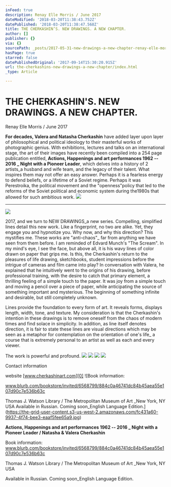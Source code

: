 ```yaml
---
inFeed: true
description: Renay Elle Morris / June 2017
dateModified: '2018-03-20T11:38:43.752Z'
datePublished: '2018-03-20T11:38:47.568Z'
title: THE CHERKASHIN’S. NEW DRAWINGS. A NEW CHAPTER.
author: []
publisher: {}
via: {}
sourcePath: _posts/2017-05-31-new-drawings-a-new-chapter-renay-elle-morris-may-2017.md
hasPage: true
starred: false
datePublishedOriginal: '2017-09-14T15:30:20.915Z'
url: the-cherkashins-new-drawings-a-new-chapter/index.html
_type: Article

---
```

# THE CHERKASHIN'S. NEW DRAWINGS. A NEW CHAPTER.

Renay Elle Morris / June 2017

**For decades, Valera and Natasha Cherkashin** have added layer upon layer of philosophical and political ideology to their masterful works of photographic genius. With exhibitions, lectures and talks on an international stage, the art of their images have recently been compiled into a 254 page publication entitled, **Actions, Happenings and art performances 1962 -- 2016 \_ Night with a Pioneer Leader**, which delves into a history of 2 artists\_a husband and wife team, and the legacy of their talent. What inspires them may not offer an easy answer. Perhaps it is a fearless energy to defend beliefs, or a lifetime of a Soviet regime. Perhaps it was Perestroika, the political movement and the "openness"policy that led to the reforms of the Soviet political and economic system during the1980s that allowed for such ambitious work.
![](https://the-grid-user-content.s3-us-west-2.amazonaws.com/3df39e8c-e4a5-44a7-bc81-6191dc9c8271.jpg)

---

![](https://the-grid-user-content.s3-us-west-2.amazonaws.com/f2c84260-fe17-4cf3-b592-f03905c6eff8.jpg)

2017, and we turn to NEW DRAWINGS\_a new series. Compelling, simplified lines detail this new work. Like a fingerprint, no two are alike. Yet, they engage you and hypnotize you. Why now, and why this direction? This mystifies me. These works are "anti-chaos"\_ far from anything we have seen from them before. I am reminded of Edvard Munch's "The Scream". In my mind's eye, I see the face, but above all, it is his wavy lines of color drawn on paper that grips me. Is this, the Cherkashin's return to the pleasures of life drawing, sketchbooks, student impressions before the intrigue of cameras and film came into play? In conversation with Valera, he explained that he intuitively went to the origins of his drawing, before professional training, with the desire to catch that primary element, a thrilling feeling of a simple touch to the paper. It was joy from a simple touch and moving a pencil over a piece of paper, while anticipating the source of something important and mysterious. The beginning of something infinite and desirable, but still completely unknown.

Lines provide the foundation to every form of art. It reveals forms, displays length, width, tone, and texture. My consideration is that the Cherkashin's intention in these drawings is to remove oneself from the chaos of modern times and find solace in simplicity. In addition, as line itself denotes direction, it is fair to state these lines are visual directions which may be seen as a metaphor for contemplation on the orientation of one's life\_ a course that is extremely personal to an artist as well as each and every viewer.

The work is powerful and profound.
![](https://the-grid-user-content.s3-us-west-2.amazonaws.com/3bf85e0e-0c20-4fa1-8a0b-83d54ca5c8d8.jpg)
![](https://the-grid-user-content.s3-us-west-2.amazonaws.com/a428eb89-5f53-4c47-ba94-4154edba2589.jpg)
![](https://the-grid-user-content.s3-us-west-2.amazonaws.com/ebe482f1-6aa0-4044-b0aa-550075d8c014.jpg)
![](https://the-grid-user-content.s3-us-west-2.amazonaws.com/12df096f-62bb-4660-8d91-852d67f1ab20.jpg)

Contact information

website [www.cherkashinart.com][0]
![Book information:

www.blurb.com/bookstore/invited/6568799/884c0a46741dc84b45aea55e107d90c7e536b63c

Thomas J. Watson Library / The Metropolitan Museum of Art _New York, NY USA
Available in Russian. Coming soon_English Language Edition.](https://the-grid-user-content.s3-us-west-2.amazonaws.com/fc431a60-9937-4f74-bee3-eaaf5fee65a9.jpg)

**Actions, Happenings and art performances 1962 -- 2016 \_ Night with a Pioneer Leader / Natasha & Valera Cherkashin**

Book information: www.blurb.com/bookstore/invited/6568799/884c0a46741dc84b45aea55e107d90c7e536b63c

Thomas J. Watson Library / The Metropolitan Museum of Art \_New York, NY USA

Available in Russian. Coming soon\_English Language Edition.

[0]: http://www.cherkashinart.com/